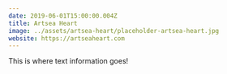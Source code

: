 ```yaml
---
date: 2019-06-01T15:00:00.004Z
title: Artsea Heart
image: ../assets/artsea-heart/placeholder-artsea-heart.jpg
website: https://artseaheart.com
---
```


This is where text information goes!
